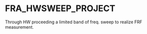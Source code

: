 # FRA_HWSWEEP_PROJECT
Through HW proceeding a limited band of freq. sweep to realize FRF measurement.
